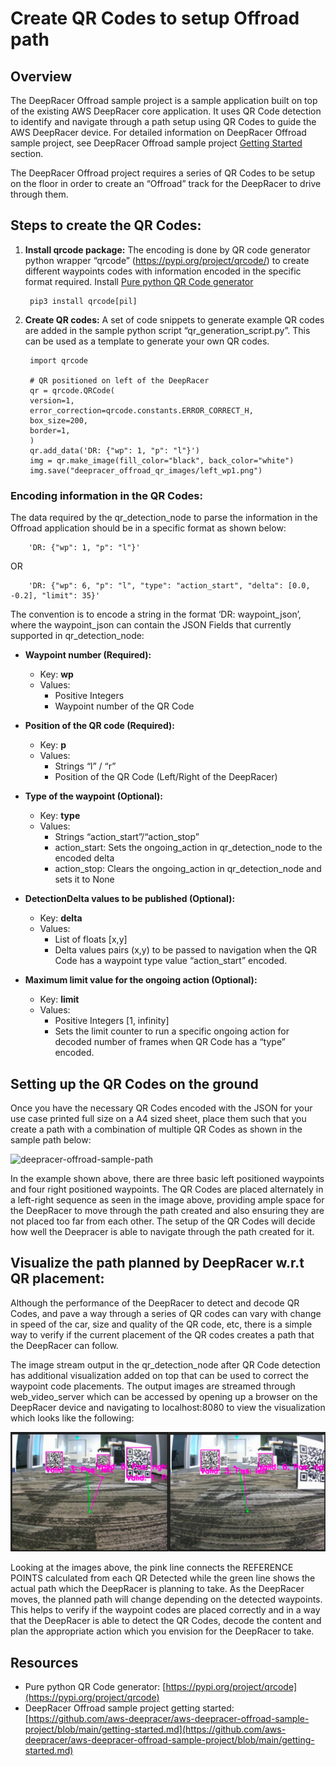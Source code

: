 # Create QR Codes to setup Offroad path

## Overview

The DeepRacer Offroad sample project is a sample application built on top of the existing AWS DeepRacer core application. It uses QR Code detection to identify and navigate through a path setup using QR Codes to guide the AWS DeepRacer device. For detailed information on DeepRacer Offroad sample project, see DeepRacer Offroad sample project [Getting Started](https://github.com/aws-deepracer/aws-deepracer-offroad-sample-project/blob/main/getting-started.md) section.

The DeepRacer Offroad project requires a series of QR Codes to be setup on the floor in order to create an “Offroad” track for the DeepRacer to drive through them.

## Steps to create the QR Codes:

1. **Install qrcode package:** The encoding is done by QR code generator python wrapper “qrcode” (https://pypi.org/project/qrcode/) to create different waypoints codes with information encoded in the specific format required. Install [Pure python QR Code generator](https://pypi.org/project/qrcode/)

        pip3 install qrcode[pil]

1. **Create QR codes:** A set of code snippets to generate example QR codes are added in the sample python script “qr_generation_script.py”. This can be used as a template to generate your own QR codes.

        import qrcode

        # QR positioned on left of the DeepRacer
        qr = qrcode.QRCode(
        version=1,
        error_correction=qrcode.constants.ERROR_CORRECT_H,
        box_size=200,
        border=1,
        )
        qr.add_data('DR: {"wp": 1, "p": "l"}')
        img = qr.make_image(fill_color="black", back_color="white")
        img.save("deepracer_offroad_qr_images/left_wp1.png")

### Encoding information in the QR Codes:

The data required by the qr_detection_node to parse the information in the Offroad application should be in a specific format as shown below:

        'DR: {"wp": 1, "p": "l"}'

OR

        'DR: {"wp": 6, "p": "l", "type": "action_start", "delta": [0.0, -0.2], "limit": 35}'

The convention is to encode a string in the format ‘DR: waypoint_json’, where the waypoint_json can contain the JSON Fields that currently supported in qr_detection_node:

* **Waypoint number (Required):**
    * Key: **wp**
    * Values: 
        * Positive Integers
        * Waypoint number of the QR Code

* **Position of the QR code (Required):**
    * Key: **p**
    * Values: 
        * Strings “l” / “r”
        * Position of the QR Code (Left/Right of the DeepRacer)

* **Type of the waypoint (Optional):**
    * Key: **type**
    * Values: 
        * Strings “action_start”/“action_stop”
        * action_start: Sets the ongoing_action in qr_detection_node to the encoded delta
        * action_stop: Clears the ongoing_action in qr_detection_node and sets it to None

*  **DetectionDelta values to be published (Optional):**
    * Key: **delta**
    * Values:
        * List of floats [x,y]
        * Delta values pairs (x,y) to be passed to navigation when the QR Code has a waypoint type value “action_start” encoded.

*  **Maximum limit value for the ongoing action (Optional):**
    * Key: **limit**
    * Values: 
        * Positive Integers [1, infinity]
        * Sets the limit counter to run a specific ongoing action for decoded number of frames when QR Code has a “type” encoded.


## Setting up the QR Codes on the ground

Once you have the necessary QR Codes encoded with the JSON for your use case printed full size on a A4 sized sheet, place them such that you create a path with a combination of multiple QR Codes as shown in the sample path below:

![deepracer-offroad-sample-path](/media/deepracer-offroad-sample-path.png)

In the example shown above, there are three basic left positioned waypoints and four right positioned waypoints. The QR Codes are placed alternately in a left-right sequence as seen in the image above, providing ample space for the DeepRacer to move through the path created and also ensuring they are not placed too far from each other. The setup of the QR Codes will decide how well the Deepracer is able to navigate through the path created for it.


## Visualize the path planned by DeepRacer w.r.t QR placement:

Although the performance of the DeepRacer to detect and decode QR Codes, and pave a way through a series of QR codes can vary with change in speed of the car, size and quality of the QR code, etc, there is a simple way to verify if the current placement of the QR codes creates a path that the DeepRacer can follow.

The image stream output in the qr_detection_node after QR Code detection has additional visualization added on top that can be used to correct the waypoint code placements. The output images are streamed through web_video_server which can be accessed by opening up a browser on the DeepRacer device and navigating to localhost:8080 to view the visualization which looks like the following:

![deepracer-offroad-visualization](/media/deepracer-offroad-visualization.png)

Looking at the images above, the pink line connects the REFERENCE POINTS calculated from each QR Detected while the green line shows the actual path which the DeepRacer is planning to take. As the DeepRacer moves, the planned path will change depending on the detected waypoints. This helps to verify if the waypoint codes are placed correctly and in a way that the DeepRacer is able to detect the QR Codes, decode the content and plan the appropriate action which you envision for the DeepRacer to take. 

## Resources

* Pure python QR Code generator: [https://pypi.org/project/qrcode](https://pypi.org/project/qrcode)
* DeepRacer Offroad sample project getting started: [https://github.com/aws-deepracer/aws-deepracer-offroad-sample-project/blob/main/getting-started.md](https://github.com/aws-deepracer/aws-deepracer-offroad-sample-project/blob/main/getting-started.md)




